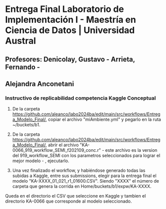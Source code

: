 # Entrega Final Laboratorio de Implementación I - Maestría en Ciencia de Datos | Universidad Austral
## Profesores: Denicolay, Gustavo - Arrieta, Fernando - 
## Alejandra Anconetani
### Instructivo de replicabilidad competencia Kaggle Conceptual

1. De la carpeta https://github.com/aleanco/labo2024ba/edit/main/src/workflows/Entrega_Modelo_Final/, copiar el archivo "miAmbiente.yml" y pegarlo en la ruta ~/buckets/b1.

2. De la carpeta https://github.com/aleanco/labo2024ba/edit/main/src/workflows/Entrega_Modelo_Final/, abrir el archivo "KA-0066_919_workflow_SEMI_f202109_conc.r" - este archivo es la version del 919_workflow_SEMI con los parametros seleccionados para lograr el mejor modelo - , ejecutarlo.

3. Una vez finalizado el workflow, y habiéndose generado todas las subidas a Kaggle, entre sus submissions, elegir para la entrega final el modelo "KA-XXXX_01_021_r1_01600.CSV". Siendo "XXXX" el número de carpeta que genera la corrida en Home/buckets/b1/expw/KA-XXXX.
   
Queda en el directorio el CSV que seleccione en Kaggle y tambien el directorio KA-0066 que corresponde al modelo seleccionado.

